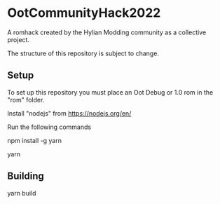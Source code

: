 # OotCommunityHack2022
A romhack created by the Hylian Modding community as a collective project.

The structure of this repository is subject to change.

## Setup

To set up this repository you must place an Oot Debug or 1.0 rom in the "rom" folder.

Install "nodejs" from https://nodejs.org/en/

Run the following commands

npm install -g yarn

yarn

## Building

yarn build
